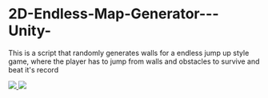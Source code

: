 # 2D-Endless-Map-Generator---Unity-
This is a script that randomly generates walls for a endless jump up style game, where the player has to jump from walls and obstacles to survive and beat it's record
<a href="https://sheepcode.itch.io/jump-up">
  <p>
    <img src="https://img.itch.zone/aW1hZ2UvNjkzMjI4LzQwNzg5ODYuanBn/347x500/IVgbCB.jpg">
    <img src="https://img.itch.zone/aW1hZ2UvNjkzMjI4LzQwNzg5ODcuanBn/347x500/pg7tHu.jpg">
  </p>
</a>

